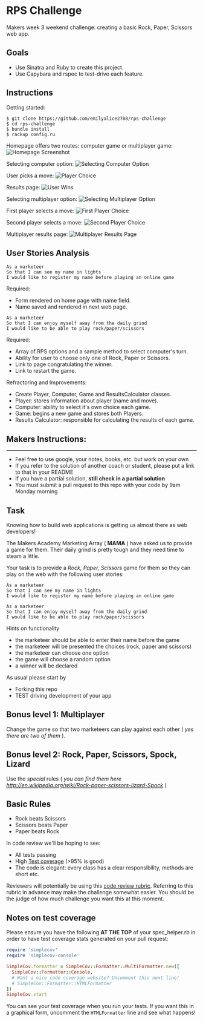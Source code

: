 # RPS Challenge

Makers week 3 weekend challenge: creating a basic Rock, Paper, Scissors web app.

## Goals
- Use Sinatra and Ruby to create this project.
- Use Capybara and rspec to test-drive each feature.

## Instructions
Getting started:
```
$ git clone https://github.com/emilyalice2708/rps-challenge
$ cd rps-challenge
$ bundle install
$ rackup config.ru
```
Homepage offers two routes: computer game or multiplayer game:
![Homepage Screenshot](https://i.imgur.com/vgFwuUr.png)

Selecting computer option:
![Selecting Computer Option](https://i.imgur.com/s6UbOfe.png)

User picks a move:
![Player Choice](https://i.imgur.com/VirS5aB.png)

Results page:
![User Wins](https://i.imgur.com/a0HLTcX.png)

Selecting multiplayer option:
![Selecting Multiplayer Option](https://i.imgur.com/s4gBekJ.png)

First player selects a move:
![First Player Choice](https://i.imgur.com/B90pyxS.png)

Second player selects a move:
![Second Player Choice](https://i.imgur.com/3sd8ox8.png)

Multiplayer results page:
![Multiplayer Results Page](https://i.imgur.com/nQFJByO.png)


## User Stories Analysis

```
As a marketeer
So that I can see my name in lights
I would like to register my name before playing an online game
```
Required: 
- Form rendered on home page with name field.
- Name saved and rendered in next web page. 

```
As a marketeer
So that I can enjoy myself away from the daily grind
I would like to be able to play rock/paper/scissors
```
Required: 
- Array of RPS options and a sample method to select computer's turn.
- Ability for user to choose only one of Rock, Paper or Scissors.
- Link to page congratulating the winner.
- Link to restart the game.

Refractoring and Improvements:
- Create Player, Computer, Game and ResultsCalculator classes.
- Player: stores information about player (name and move).
- Computer: ability to select it's own choice each game.
- Game: begins a new game and stores both Players.
- Results Calculator: responsible for calculating the results of each game.

## Makers Instructions:
------------------------

* Feel free to use google, your notes, books, etc. but work on your own
* If you refer to the solution of another coach or student, please put a link to that in your README
* If you have a partial solution, **still check in a partial solution**
* You must submit a pull request to this repo with your code by 9am Monday morning

Task
----

Knowing how to build web applications is getting us almost there as web developers!

The Makers Academy Marketing Array ( **MAMA** ) have asked us to provide a game for them. Their daily grind is pretty tough and they need time to steam a little.

Your task is to provide a _Rock, Paper, Scissors_ game for them so they can play on the web with the following user stories:

```
As a marketeer
So that I can see my name in lights
I would like to register my name before playing an online game

As a marketeer
So that I can enjoy myself away from the daily grind
I would like to be able to play rock/paper/scissors
```

Hints on functionality

- the marketeer should be able to enter their name before the game
- the marketeer will be presented the choices (rock, paper and scissors)
- the marketeer can choose one option
- the game will choose a random option
- a winner will be declared


As usual please start by

* Forking this repo
* TEST driving development of your app


## Bonus level 1: Multiplayer

Change the game so that two marketeers can play against each other ( _yes there are two of them_ ).

## Bonus level 2: Rock, Paper, Scissors, Spock, Lizard

Use the _special_ rules ( _you can find them here http://en.wikipedia.org/wiki/Rock-paper-scissors-lizard-Spock_ )

## Basic Rules

- Rock beats Scissors
- Scissors beats Paper
- Paper beats Rock

In code review we'll be hoping to see:

* All tests passing
* High [Test coverage](https://github.com/makersacademy/course/blob/master/pills/test_coverage.md) (>95% is good)
* The code is elegant: every class has a clear responsibility, methods are short etc.

Reviewers will potentially be using this [code review rubric](docs/review.md).  Referring to this rubric in advance may make the challenge somewhat easier.  You should be the judge of how much challenge you want this at this moment.

Notes on test coverage
----------------------

Please ensure you have the following **AT THE TOP** of your spec_helper.rb in order to have test coverage stats generated
on your pull request:

```ruby
require 'simplecov'
require 'simplecov-console'

SimpleCov.formatter = SimpleCov::Formatter::MultiFormatter.new([
  SimpleCov::Formatter::Console,
  # Want a nice code coverage website? Uncomment this next line!
  # SimpleCov::Formatter::HTMLFormatter
])
SimpleCov.start
```

You can see your test coverage when you run your tests. If you want this in a graphical form, uncomment the `HTMLFormatter` line and see what happens!
